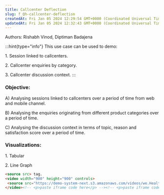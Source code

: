 ```yaml
---
title: Callcenter Deflection
slug: f_Qh-callcenter-deflection
createdAt: Fri Jan 05 2024 12:29:54 GMT+0000 (Coordinated Universal Time)
updatedAt: Fri Jan 05 2024 12:32:43 GMT+0000 (Coordinated Universal Time)
---
```


Authors: Rishabh Vinod, Diptiman Badajena

:::hint{type="info"}
This use case can be used to demo:&#x20;

1\. Session linked to callcenters.

2\. Callcenter enquiries by category.

3\. Callcenter discussion context.
:::

### Objective:&#x20;

A) Analysing sessions linked to callcenters over a period of time from web and mobile channel.

B) Analysing the enquiries originating from different product categories over a period of time.

C) Analysing the discussion context in terms of topic, reason and satisfaction score over a period of time.

### Visualizations:&#x20;

1\. Tabular

2\. Line Graph



```html
<source src> tag.
<video width="900" height="900" controls>
 <source src="https://demo-system-next.s3.amazonaws.com/videos/we.Healthcare/WeHealthCare_CallCenter.mov">
</video><!-- <p>paste iframe code here</p> --><!-- <p>paste iframe code here</p> -->
```

